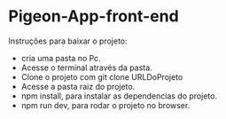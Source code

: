 # Pigeon-App-front-end

Instruções para baixar o projeto: 
  - cria uma pasta no Pc.
  - Acesse o terminal através da pasta.
  - Clone o projeto com git clone URLDoProjeto
  - Acesse a pasta raiz do projeto.
  - npm install, para instalar as dependencias do projeto.
  - npm run dev, para rodar o projeto no browser. 
